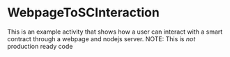 # WebpageToSCInteraction
This is an example activity that shows how a user can interact with a smart contract through a webpage and nodejs server. NOTE: This is *not* production ready code
